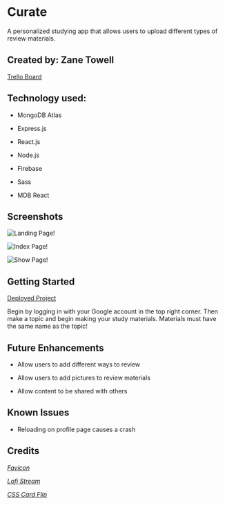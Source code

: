 # Curate  

A personalized studying app that allows users to upload different types of review materials.  

## Created by: Zane Towell  

[Trello Board](https://trello.com/b/agKyeRry/curate)  

## Technology used:  

- MongoDB Atlas  

- Express.js  

- React.js   

- Node.js  

- Firebase  

- Sass  

- MDB React  

## Screenshots  

![Landing Page!](https://cdn.discordapp.com/attachments/1070216691415531520/1110238132063973476/Screenshot_2023-05-22_at_12.07.19_PM.png)  

![Index Page!](https://cdn.discordapp.com/attachments/1070216691415531520/1110238322858672168/Screenshot_2023-05-22_at_12.09.23_PM.png)  

![Show Page!](https://cdn.discordapp.com/attachments/1070216691415531520/1110238290856116296/Screenshot_2023-05-22_at_12.08.45_PM.png)  

## Getting Started  

[Deployed Project](https://curate-dev.netlify.app/)

Begin by logging in with your Google account in the top right corner. Then make a topic and begin making your study materials. Materials must have the same name as the topic!  

## Future Enhancements  

- Allow users to add different ways to review  

- Allow users to add pictures to review materials   

- Allow content to be shared with others  

## Known Issues  

- Reloading on profile page causes a crash  

## Credits  

*[Favicon](https://icons8.com/icons/set/study)*  

*[Lofi Stream](https://www.youtube.com/@LofiGirl)*  

*[CSS Card Flip](https://youtu.be/OV8MVmtgmoY)*  
